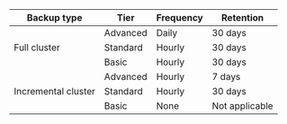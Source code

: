 <table>
    <thead>
        <tr>
            <th>Backup type</th>
            <th>Tier</th>
            <th>Frequency</th>
            <th>Retention</th>
        </tr>
    </thead>
    <tbody>
        <tr>
            <td rowspan="3">Full cluster</td>
            <td>Advanced</td>
            <td>Daily</td>
            <td>30 days</td>
        </tr>
        <tr>
            <td>Standard</td>
            <td>Hourly</td>
            <td>30 days</td>
        </tr>
        <tr>
            <td>Basic</td>
            <td>Hourly</td>
            <td>30 days</td>
        </tr>
        <tr>
            <td rowspan="3">Incremental cluster</td>
            <td>Advanced</td>
            <td>Hourly</td>
            <td>7 days</td>
        </tr>
        <tr>
            <td>Standard</td>
            <td>Hourly</td>
            <td>30 days</td>
        </tr>
        <tr>
            <td>Basic</td>
            <td>None</td>
            <td>Not applicable</td>
        </tr>
    </tbody>
</table>